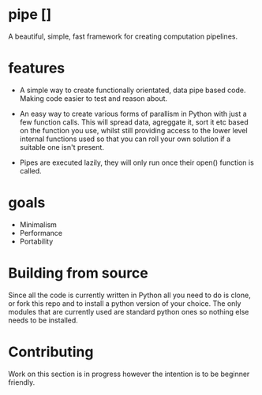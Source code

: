 # pipe []

A beautiful, simple, fast framework for creating computation pipelines. 

# features

- A simple way to create functionally orientated, data pipe based code. Making
code easier to test and reason about.

- An easy way to create various forms of parallism in Python with just a few function calls. This will spread data, agreggate it, sort it etc based on the function you use,
whilst still providing access to the lower level internal functions used so that you can roll your own solution if a suitable one isn't present.

- Pipes are executed lazily, they will only run once their open() function is called.

# goals

- Minimalism
- Performance
- Portability

# Building from source

Since all the code is currently written in Python all you need to do is clone, or fork this repo and to install a python version of your choice. 
The only modules that are currently used are standard python ones so nothing else needs to be installed.

# Contributing

Work on this section is in progress however the intention is to be beginner friendly.

<!--- Changelog

- 0.0.1 --->